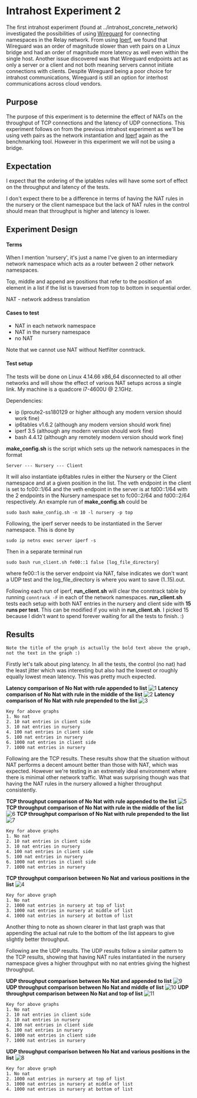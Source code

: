 # Intrahost Experiment 2

The first intrahost experiment (found at ../intrahost_concrete_network)
investigated the possibilities of using [Wireguard](https://www.wireguard.com/)
for connecting namespaces in the Relay network. From using
[Iperf](https://iperf.fr/), we found that Wireguard was an order of magnitude
slower than veth pairs on a Linux bridge and had an order of magnitude more
latency as well even within the single host. Another issue discovered was that
Wireguard endpoints act as only a server or a client and not both meaning
servers cannot initiate connections with clients. Despite Wireguard being a poor
choice for intrahost communications, Wireguard is still an option for interhost
communications across cloud vendors.

## Purpose

The purpose of this experiment is to determine the effect of NATs on the
throughput of TCP connections and the latency of UDP connections. This
experiment follows on from the previous intrahost experiment as we'll be using
veth pairs as the network instantiation and [Iperf](https://iperf.fr/) again as
the benchmarking tool. However in this experiment we will not be using a bridge.

## Expectation

I expect that the ordering of the iptables rules will have some sort of effect
on the throughput and latency of the tests.

I don't expect there to be a difference in terms of having the NAT rules in the
nursery or the client namespace but the lack of NAT rules in the control should
mean that throughput is higher and latency is lower.

## Experiment Design

#### Terms
When I mention 'nursery', it's just a name I've given to an intermediary network
namespace which acts as a router between 2 other network namespaces.

Top, middle and append are positions that refer to the position of an element in
a list if the list is traversed from top to bottom in sequential order.

NAT - network address translation

#### Cases to test

* NAT in each network namespace
* NAT in the nursery namespace
* no NAT

Note that we cannot use NAT without Netfilter conntrack.

#### Test setup

The tests will be done on Linux 4.14.66 x86_64 disconnected to all other
networks and will show the effect of various NAT setups across a single link.
My machine is a quadcore i7-4600U @ 2.1GHz.

Dependencies:
* ip (iproute2-ss180129 or higher although any modern version should work fine)
* ip6tables v1.6.2 (although any modern version should work fine)
* iperf 3.5 (although any modern version should work fine)
* bash 4.4.12 (although any remotely modern version should work fine)

__make_config.sh__ is the script which sets up the network namespaces in the
format
```
Server --- Nursery --- Client
```
It will also instantiate ip6tables rules in either the Nursery or the Client
namespace and at a given position in the list. The veth endpoint in the client
is set to fc00::1/64 and the veth endpoint in the server is at fd00::1/64 with
the 2 endpoints in the Nursery namespace set to fc00::2/64 and fd00::2/64
respectively.
An example run of __make_config.sh__ could be
```
sudo bash make_config.sh -n 10 -l nursery -p top
```

Following, the iperf server needs to be instantiated in the Server namespace.
This is done by
```
sudo ip netns exec server iperf -s
```

Then in a separate terminal run
```
sudo bash run_client.sh fe00::1 false [log_file_directory]
```
where fe00::1 is the server endpoint via NAT, false indicates we don't want a
UDP test and the log_file_directory is where you want to save (1..15).out.

Following each run of iperf, __run_client.sh__ will clear the conntrack table by
running `conntrack -F` in each of the network namespaces. __run_client.sh__
tests each setup with both NAT entries in the nursery and client side with
__15 runs per test__. This can be modified if you wish in __run_client.sh__. I
picked 15 because I didn't want to spend forever waiting for all the tests to
finish. :)

## Results
`Note the title of the graph is actually the bold text above the graph, not the
text in the graph :)`

Firstly let's talk about ping latency. In all the tests, the control (no nat)
had the least jitter which was interesting but also had the lowest or roughly
equally lowest mean latency. This was pretty much expected.

__Latency comparison of No Nat with rule appended to list__
![1](https://web.archive.org/web/20190103053925im_/https://raw.githubusercontent.com/MatrixAI/Relay/master/experiments/intrahost2/graphs/ping_latency_natappend.png)
__Latency comparison of No Nat with rule in the middle of the list__
![2](https://web.archive.org/web/20190103053953im_/https://raw.githubusercontent.com/MatrixAI/Relay/master/experiments/intrahost2/graphs/ping_latency_natmiddle.png)
__Latency comparison of No Nat with rule prepended to the list__
![3](https://web.archive.org/web/20190103054019im_/https://raw.githubusercontent.com/MatrixAI/Relay/master/experiments/intrahost2/graphs/ping_latency_nattop.png)

```
Key for above graphs
1. No nat
2. 10 nat entries in client side
3. 10 nat entries in nursery
4. 100 nat entries in client side
5. 100 nat entries in nursery
6. 1000 nat entries in client side
7. 1000 nat entries in nursery
```

Following are the TCP results.
These results show that the situation without NAT performs a decent amount
better than those with NAT, which was expected. However we're testing in an
extremely ideal environment where there is minimal other network traffic. What
was surprising though was that having the NAT rules in the nursery allowed a
higher throughput consistently.

__TCP throughput comparison of No Nat with rule appended to the list__
![5](https://web.archive.org/web/20190103054113im_/https://raw.githubusercontent.com/MatrixAI/Relay/master/experiments/intrahost2/graphs/tcp_throughput_append_comparison.png)
__TCP throughput comparison of No Nat with rule in the middle of the list__
![6](https://web.archive.org/web/20190103054141im_/https://raw.githubusercontent.com/MatrixAI/Relay/master/experiments/intrahost2/graphs/tcp_throughput_middle_comparison.png)
__TCP throughput comparison of No Nat with rule prepended to the list__
![7](https://web.archive.org/web/20190103054203im_/https://raw.githubusercontent.com/MatrixAI/Relay/master/experiments/intrahost2/graphs/tcp_throughput_top_comparison.png)

```
Key for above graphs
1. No nat
2. 10 nat entries in client side
3. 10 nat entries in nursery
4. 100 nat entries in client side
5. 100 nat entries in nursery
6. 1000 nat entries in client side
7. 1000 nat entries in nursery
```
__TCP throughput comparison between No Nat and various positions in the list__
![4](https://web.archive.org/web/20190103054051im_/https://raw.githubusercontent.com/MatrixAI/Relay/master/experiments/intrahost2/graphs/tcp_nonat_vs_topmiddleappend_nursery_nat1k_comparison.png)

```
Key for above graph
1. No nat
2. 1000 nat entries in nursery at top of list
3. 1000 nat entries in nursery at middle of list
4. 1000 nat entries in nursery at bottom of list
```
Another thing to note as shown clearer in that last graph was that appending the
actual nat rule to the bottom of the list appears to give slightly better
throughput.

Following are the UDP results. The UDP results follow a similar pattern to the
TCP results, showing that having NAT rules instantiated in the nursery namespace
gives a higher throughput with no nat entries giving the highest throughput.

__UDP throughput comparison between No Nat and appended to list__
![9](https://web.archive.org/web/20190103054243im_/https://raw.githubusercontent.com/MatrixAI/Relay/master/experiments/intrahost2/graphs/udp_throughput_append_comparison.png)
__UDP throughput comparison between No Nat and middle of list__
![10](https://web.archive.org/web/20190103054303im_/https://raw.githubusercontent.com/MatrixAI/Relay/master/experiments/intrahost2/graphs/udp_throughput_middle_comparison.png)
__UDP throughput comparison between No Nat and top of list__
![11](https://web.archive.org/web/20190103054326im_/https://raw.githubusercontent.com/MatrixAI/Relay/master/experiments/intrahost2/graphs/udp_throughput_top_comparison.png)

```
Key for above graphs
1. No nat
2. 10 nat entries in client side
3. 10 nat entries in nursery
4. 100 nat entries in client side
5. 100 nat entries in nursery
6. 1000 nat entries in client side
7. 1000 nat entries in nursery
```

__UDP throughput comparison between No Nat and various positions in the list__
![8](https://web.archive.org/web/20190103054224im_/https://raw.githubusercontent.com/MatrixAI/Relay/master/experiments/intrahost2/graphs/udp_nonat_vs_topmiddleappend_nursery_nat1k_comparison.png)

```
Key for above graph
1. No nat
2. 1000 nat entries in nursery at top of list
3. 1000 nat entries in nursery at middle of list
4. 1000 nat entries in nursery at bottom of list
```
